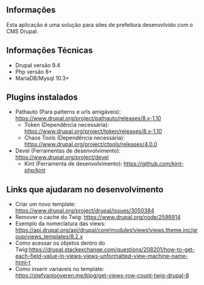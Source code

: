 ## Informações

Esta aplicação é uma solução para sites de prefeitura desenvolvido com o CMS Drupal.

## Informações Técnicas

- Drupal versão 9.4
- Php versão 8+
- MariaDB/Mysql 10.3+

## Plugins instalados

- Pathauto (Para patterns e urls amigáveis): https://www.drupal.org/project/pathauto/releases/8.x-1.10
    - Token (Dependência necessária): https://www.drupal.org/project/token/releases/8.x-1.10
    - Chaos Tools (Dependência necessária): https://www.drupal.org/project/ctools/releases/4.0.0
- Devel (Ferramentas de desenvolvimento): https://www.drupal.org/project/devel
  - Kint (Ferramenta de desenvolvimento): https://github.com/kint-php/kint

## Links que ajudaram no desenvolvimento

- Criar um novo template: https://www.drupal.org/project/drupal/issues/3050384
- Remover o cache do Twig: https://www.drupal.org/node/2598914
- Exemplo da nomeclatura das views: https://api.drupal.org/api/drupal/core!modules!views!views.theme.inc/group/views_templates/8.2.x
- Como acessar os objetos dentro do Twig:https://drupal.stackexchange.com/questions/208201/how-to-get-each-field-value-in-views-views-unformatted-view-machine-name-html-t
- Como inserir variaveis no template: https://stefvanlooveren.me/blog/get-views-row-count-twig-drupal-8
